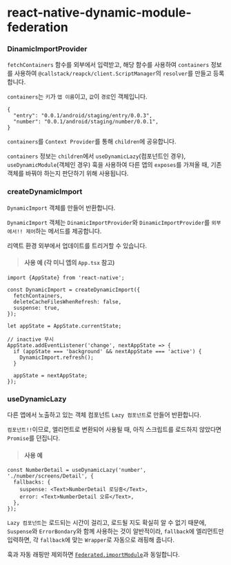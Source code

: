 # react-native-dynamic-module-federation

### DinamicImportProvider

`fetchContainers` 함수를 외부에서 입력받고, 해당 함수를 사용하여 `containers` 정보를 사용하여 `@callstack/reapck/client.ScriptManager`의 `resolver`를 만들고 등록합니다.

`containers`는 `키`가 `앱 이름`이고, `값`이 `경로`인 객체입니다.

```
{
  "entry": "0.0.1/android/staging/entry/0.0.3",
  "number": "0.0.1/android/staging/number/0.0.1",
}
```

`containers`를 `Context Provider`를 통해 `children`에 공유합니다.

`containers` 정보는 `children`에서 `useDynamicLazy`(컴포넌트인 경우), `useDynamicModule`(객체인 경우) 훅을 사용하여 다른 앱의 `exposes`를 가져올 때, 기존 객체를 바꿔야 하는지 판단하기 위해 사용됩니다.

### createDynamicImport

`DynamicImport` 객체를 만들어 반환합니다.

`DynamicImport` 객체는 `DinamicImportProvider`와 `DinamicImportProvider`를 `외부에서!! 제어`하는 메서드를 제공합니다.

리액트 환경 외부에서 업데이트를 트리거할 수 있습니다.

> #### 사용 예 (각 미니 앱의 `App.tsx` 참고)

```
import {AppState} from 'react-native';

const DynamicImport = createDynamicImport({
  fetchContainers,
  deleteCacheFilesWhenRefresh: false,
  suspense: true,
});

let appState = AppState.currentState;

// inactive 무시
AppState.addEventListener('change', nextAppState => {
  if (appState === 'background' && nextAppState === 'active') {
    DynamicImport.refresh();
  }

  appState = nextAppState;
});
```

### useDynamicLazy

다른 앱에서 노출하고 있는 객체 컴포넌트 `Lazy 컴포넌트`로 만들어 반환합니다.

`컴포넌트!!`이므로, 엘리먼트로 변환되어 사용될 때, 아직 스크립트를 로드하지 않았다면 `Promise`를 던집니다.

> #### 사용 예

```
const NumberDetail = useDynamicLazy('number', './number/screens/Detail', {
  fallbacks: {
    suspense: <Text>NumberDetail 로딩중</Text>,
    error: <Text>NumberDetail 오류</Text>,
  },
});
```

`Lazy 컴포넌트`는 로드되는 시간이 걸리고, 로드될 지도 확실히 알 수 없기 때문에, `Suspense`와 `ErrorBondary`와 함께 사용하는 것이 알반적이라, `fallback`에 엘리먼트만 입력하면, 각 `fallback`에 맞는 `Wrapper`로 자동으로 래핑해 줍니다.

훅과 자동 래핑만 제외하면 [`Federated.importModule`](https://re-pack.dev/docs/module-federation#dynamic-containers-with-federatedimportmodule)과 동일합니다.
